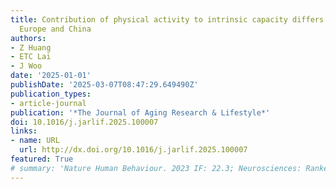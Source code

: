 ```yaml
---
title: Contribution of physical activity to intrinsic capacity differs in USA, UK,
  Europe and China
authors:
- Z Huang
- ETC Lai
- J Woo
date: '2025-01-01'
publishDate: '2025-03-07T08:47:29.649490Z'
publication_types:
- article-journal
publication: '*The Journal of Aging Research & Lifestyle*'
doi: 10.1016/j.jarlif.2025.100007
links:
- name: URL
  url: http://dx.doi.org/10.1016/j.jarlif.2025.100007
featured: True
# summary: 'Nature Human Behaviour. 2023 IF: 22.3; Neurosciences: Ranked 2/310, Multidisciplinary Sciences: Ranked 5/134.'
---
```


